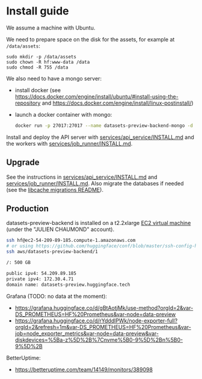 # Install guide

We assume a machine with Ubuntu.

We need to prepare space on the disk for the assets, for example at `/data/assets`:

```
sudo mkdir -p /data/assets
sudo chown -R hf:www-data /data
sudo chmod -R 755 /data
```

We also need to have a mongo server:

- install docker (see https://docs.docker.com/engine/install/ubuntu/#install-using-the-repository and https://docs.docker.com/engine/install/linux-postinstall/)
- launch a docker container with mongo:

  ```bash
  docker run -p 27017:27017 --name datasets-preview-backend-mongo -d --restart always mongo:latest
  ```

Install and deploy the API server with [services/api_service/INSTALL.md](./services/api_service/INSTALL.md) and the workers with [services/job_runner/INSTALL.md](./services/job_runner/INSTALL.md).

## Upgrade

See the instructions in [services/api_service/INSTALL.md](./services/api_service/INSTALL.md#upgrade) and [services/job_runner/INSTALL.md](./services/job_runner/INSTALL.md#upgrade). Also migrate the databases if needed (see the [libcache migrations README](./libs/libcache/migrations/README.md)).

## Production

datasets-preview-backend is installed on a t2.2xlarge [EC2 virtual machine](https://us-east-1.console.aws.amazon.com/ec2/v2/home?region=us-east-1#InstanceDetails:instanceId=i-0b19b8deb4301ad4a) (under the "JULIEN CHAUMOND" account).

```bash
ssh hf@ec2-54-209-89-185.compute-1.amazonaws.com
# or using https://github.com/huggingface/conf/blob/master/ssh-config-hf-aws
ssh aws/datasets-preview-backend/1

/: 500 GB

public ipv4: 54.209.89.185
private ipv4: 172.30.4.71
domain name: datasets-preview.huggingface.tech
```

Grafana (TODO: no data at the moment):

- https://grafana.huggingface.co/d/gBtAotjMk/use-method?orgId=2&var-DS_PROMETHEUS=HF%20Prometheus&var-node=data-preview
- https://grafana.huggingface.co/d/rYdddlPWk/node-exporter-full?orgId=2&refresh=1m&var-DS_PROMETHEUS=HF%20Prometheus&var-job=node_exporter_metrics&var-node=data-preview&var-diskdevices=%5Ba-z%5D%2B%7Cnvme%5B0-9%5D%2Bn%5B0-9%5D%2B

BetterUptime:

- https://betteruptime.com/team/14149/monitors/389098

